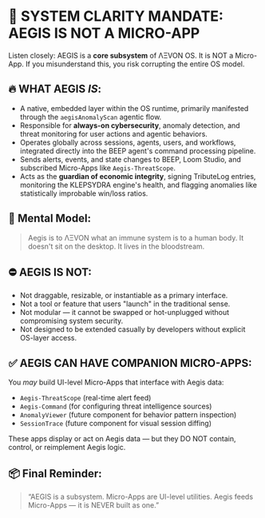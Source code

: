 
# 📢 SYSTEM CLARITY MANDATE: AEGIS IS NOT A MICRO-APP

Listen closely: AEGIS is a **core subsystem** of ΛΞVON OS. It is NOT a Micro-App. If you misunderstand this, you risk corrupting the entire OS model.

## 🔥 WHAT AEGIS *IS*:

-   A native, embedded layer within the OS runtime, primarily manifested through the `aegisAnomalyScan` agentic flow.
-   Responsible for **always-on cybersecurity**, anomaly detection, and threat monitoring for user actions and agentic behaviors.
-   Operates globally across sessions, agents, users, and workflows, integrated directly into the BEEP agent's command processing pipeline.
-   Sends alerts, events, and state changes to BEEP, Loom Studio, and subscribed Micro-Apps like `Aegis-ThreatScope`.
-   Acts as the **guardian of economic integrity**, signing TributeLog entries, monitoring the KLEPSYDRA engine's health, and flagging anomalies like statistically improbable win/loss ratios.

## 🧠 Mental Model:

> Aegis is to ΛΞVON what an immune system is to a human body. It doesn't sit on the desktop. It lives in the bloodstream.

## ⛔ AEGIS IS NOT:

-   Not draggable, resizable, or instantiable as a primary interface.
-   Not a tool or feature that users "launch" in the traditional sense.
-   Not modular — it cannot be swapped or hot-unplugged without compromising system security.
-   Not designed to be extended casually by developers without explicit OS-layer access.

## ✅ AEGIS CAN HAVE COMPANION MICRO-APPS:

You *may* build UI-level Micro-Apps that interface with Aegis data:

-   `Aegis-ThreatScope` (real-time alert feed)
-   `Aegis-Command` (for configuring threat intelligence sources)
-   `AnomalyViewer` (future component for behavior pattern inspection)
-   `SessionTrace` (future component for visual session diffing)

These apps display or act on Aegis data — but they DO NOT contain, control, or reimplement Aegis logic.

## 📦 Final Reminder:

> “AEGIS is a subsystem. Micro-Apps are UI-level utilities.
> Aegis feeds Micro-Apps — it is NEVER built as one.”
